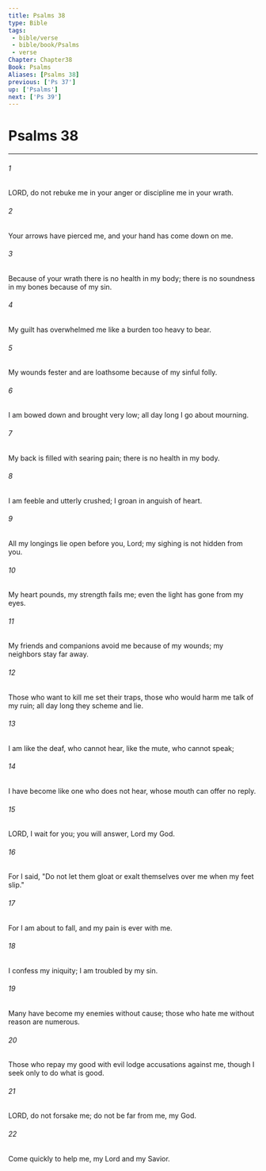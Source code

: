 ```yaml
---
title: Psalms 38
type: Bible
tags:
 - bible/verse
 - bible/book/Psalms
 - verse
Chapter: Chapter38
Book: Psalms
Aliases: [Psalms 38]
previous: ['Ps 37']
up: ['Psalms']
next: ['Ps 39']
---
```

# Psalms 38

***


###### 1 
LORD, do not rebuke me in your anger or discipline me in your wrath. 

###### 2 
Your arrows have pierced me, and your hand has come down on me. 

###### 3 
Because of your wrath there is no health in my body; there is no soundness in my bones because of my sin. 

###### 4 
My guilt has overwhelmed me like a burden too heavy to bear. 

###### 5 
My wounds fester and are loathsome because of my sinful folly. 

###### 6 
I am bowed down and brought very low; all day long I go about mourning. 

###### 7 
My back is filled with searing pain; there is no health in my body. 

###### 8 
I am feeble and utterly crushed; I groan in anguish of heart. 

###### 9 
All my longings lie open before you, Lord; my sighing is not hidden from you. 

###### 10 
My heart pounds, my strength fails me; even the light has gone from my eyes. 

###### 11 
My friends and companions avoid me because of my wounds; my neighbors stay far away. 

###### 12 
Those who want to kill me set their traps, those who would harm me talk of my ruin; all day long they scheme and lie. 

###### 13 
I am like the deaf, who cannot hear, like the mute, who cannot speak; 

###### 14 
I have become like one who does not hear, whose mouth can offer no reply. 

###### 15 
LORD, I wait for you; you will answer, Lord my God. 

###### 16 
For I said, "Do not let them gloat or exalt themselves over me when my feet slip." 

###### 17 
For I am about to fall, and my pain is ever with me. 

###### 18 
I confess my iniquity; I am troubled by my sin. 

###### 19 
Many have become my enemies without cause; those who hate me without reason are numerous. 

###### 20 
Those who repay my good with evil lodge accusations against me, though I seek only to do what is good. 

###### 21 
LORD, do not forsake me; do not be far from me, my God. 

###### 22 
Come quickly to help me, my Lord and my Savior. 
